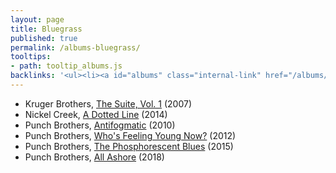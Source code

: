 ```yaml
---
layout: page
title: Bluegrass
published: true
permalink: /albums-bluegrass/
tooltips: 
- path: tooltip_albums.js
backlinks: '<ul><li><a id="albums" class="internal-link" href="/albums/">Albums</a></li></ul>'
---
```


* Kruger Brothers, [The Suite, Vol. 1](https://open.spotify.com/album/1xOSi0H9sG36iZQl0xTK5i?si=CugiQvXyQOuoFboE2dq0aQ) (2007)
* Nickel Creek, [A Dotted Line](https://open.spotify.com/album/3ujidZyCiCruwocS0bDmt2?si=92OqO1tUQOG1gurroMneag) (2014)
* Punch Brothers, [Antifogmatic](https://open.spotify.com/album/2C37EWVmuBXjXqxhGwJM5c?si=5_L91HKvRv-Eq8LHNPBTNA) (2010)
* Punch Brothers, [Who's Feeling Young Now?](https://open.spotify.com/album/6RknB2bw00sWWLJms0MiR3?si=d8H4vsi6R72-qKVyyCpuOQ) (2012)
* Punch Brothers, [The Phosphorescent Blues](https://open.spotify.com/album/3cdqpjwuTvDeLe3RYIGb0j?si=_xBljwLPTXyXBDCACyyRuw) (2015)
* Punch Brothers, [All Ashore](https://open.spotify.com/album/2Jx5MfwDujgz2rFFDVocYl?si=9rEN_GAMQceDAiNeW8jLsQ) (2018)
